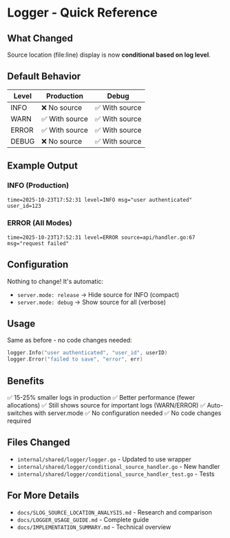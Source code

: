 # Logger - Quick Reference

## What Changed

Source location (file:line) display is now **conditional based on log level**.

## Default Behavior

| Level | Production | Debug |
|-------|-----------|-------|
| INFO  | ❌ No source | ✅ With source |
| WARN  | ✅ With source | ✅ With source |
| ERROR | ✅ With source | ✅ With source |
| DEBUG | ❌ No source | ✅ With source |

## Example Output

### INFO (Production)
```
time=2025-10-23T17:52:31 level=INFO msg="user authenticated" user_id=123
```

### ERROR (All Modes)
```
time=2025-10-23T17:52:31 level=ERROR source=api/handler.go:67 msg="request failed"
```

## Configuration

Nothing to change! It's automatic:
- `server.mode: release` → Hide source for INFO (compact)
- `server.mode: debug` → Show source for all (verbose)

## Usage

Same as before - no code changes needed:

```go
logger.Info("user authenticated", "user_id", userID)
logger.Error("failed to save", "error", err)
```

## Benefits

✅ 15-25% smaller logs in production
✅ Better performance (fewer allocations)
✅ Still shows source for important logs (WARN/ERROR)
✅ Auto-switches with server.mode
✅ No configuration needed
✅ No code changes required

## Files Changed

- `internal/shared/logger/logger.go` - Updated to use wrapper
- `internal/shared/logger/conditional_source_handler.go` - New handler
- `internal/shared/logger/conditional_source_handler_test.go` - Tests

## For More Details

- `docs/SLOG_SOURCE_LOCATION_ANALYSIS.md` - Research and comparison
- `docs/LOGGER_USAGE_GUIDE.md` - Complete guide
- `docs/IMPLEMENTATION_SUMMARY.md` - Technical overview
